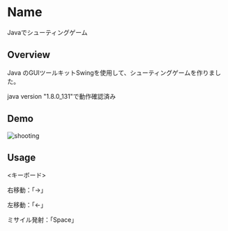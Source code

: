 Name
====
Javaでシューティングゲーム


## Overview
Java のGUIツールキットSwingを使用して、シューティングゲームを作りました。

java version "1.8.0_131"で動作確認済み

## Demo

![shooting](https://user-images.githubusercontent.com/43311555/61576008-da304880-ab0e-11e9-8988-3f09224f0308.gif)

## Usage

<キーボード>

  右移動：「→」
  
  左移動：「←」
  
  ミサイル発射：「Space」
